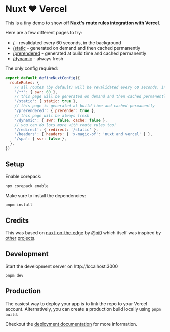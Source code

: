 # Nuxt ❤️ Vercel

This is a tiny demo to show off **Nuxt's route rules integration with Vercel**.

Here are a few different pages to try:

- [/](https://nuxt-vercel-isr.vercel.app/) - revalidated every 60 seconds, in the background
- [/static](https://nuxt-vercel-isr.vercel.app/static) - generated on demand and then cached permanently
- [/prerendered](https://nuxt-vercel-isr.vercel.app/prerendered) - generated at build time and cached permanently
- [/dynamic](https://nuxt-vercel-isr.vercel.app/dynamic) - always fresh

The only config required:

```js
export default defineNuxtConfig({
  routeRules: {
    // all routes (by default) will be revalidated every 60 seconds, in the background
    '/**': { swr: 60 },
    // this page will be generated on demand and then cached permanently
    '/static': { static: true },
    // this page is generated at build time and cached permanently
    '/prerendered': { prerender: true },
    // this page will be always fresh
    '/dynamic': { swr: false, cache: false },
    // you can do lots more with route rules too!
    '/redirect': { redirect: '/static' },
    '/headers': { headers: { 'x-magic-of': 'nuxt and vercel' } },
    '/spa': { ssr: false },
  },
})
```

## Setup

Enable corepack:

```bash
npx corepack enable
```

Make sure to install the dependencies:

```bash
pnpm install
```

## Credits

This was based on [nuxt-on-the-edge](https://github.com/pi0/nuxt-on-the-edge) by [@pi0](https://github.com/pi0) which itself was inspired by [other](https://github.com/Rich-Harris/sveltekit-on-the-edge) [projects](https://github.com/vercel-labs/react-on-the-edge).

## Development

Start the development server on http://localhost:3000

```bash
pnpm dev
```

## Production

The easiest way to deploy your app is to link the repo to your Vercel account. Alternatively, you can create a production build locally using `pnpm build`.

Checkout the [deployment documentation](https://nuxt.com/docs/getting-started/deployment#presets) for more information.
